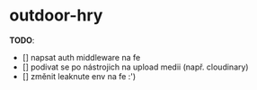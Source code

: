 # outdoor-hry

__TODO__:
* [] napsat auth middleware na fe
* [] podivat se po nástrojich na upload medii (např. cloudinary)
* [] změnit leaknute env na fe :')

